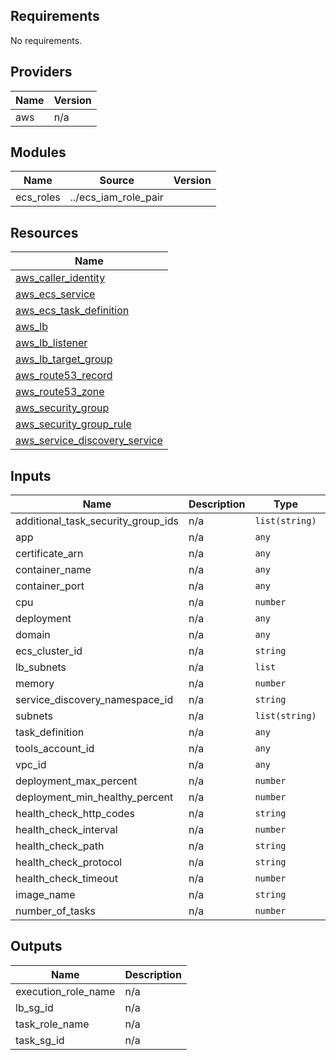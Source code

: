 ## Requirements

No requirements.

## Providers

| Name | Version |
|------|---------|
| aws | n/a |

## Modules

| Name | Source | Version |
|------|--------|---------|
| ecs_roles | ../ecs_iam_role_pair |  |

## Resources

| Name |
|------|
| [aws_caller_identity](https://registry.terraform.io/providers/hashicorp/aws/latest/docs/data-sources/caller_identity) |
| [aws_ecs_service](https://registry.terraform.io/providers/hashicorp/aws/latest/docs/resources/ecs_service) |
| [aws_ecs_task_definition](https://registry.terraform.io/providers/hashicorp/aws/latest/docs/resources/ecs_task_definition) |
| [aws_lb](https://registry.terraform.io/providers/hashicorp/aws/latest/docs/resources/lb) |
| [aws_lb_listener](https://registry.terraform.io/providers/hashicorp/aws/latest/docs/resources/lb_listener) |
| [aws_lb_target_group](https://registry.terraform.io/providers/hashicorp/aws/latest/docs/resources/lb_target_group) |
| [aws_route53_record](https://registry.terraform.io/providers/hashicorp/aws/latest/docs/resources/route53_record) |
| [aws_route53_zone](https://registry.terraform.io/providers/hashicorp/aws/latest/docs/resources/route53_zone) |
| [aws_security_group](https://registry.terraform.io/providers/hashicorp/aws/latest/docs/resources/security_group) |
| [aws_security_group_rule](https://registry.terraform.io/providers/hashicorp/aws/latest/docs/resources/security_group_rule) |
| [aws_service_discovery_service](https://registry.terraform.io/providers/hashicorp/aws/latest/docs/resources/service_discovery_service) |

## Inputs

| Name | Description | Type | Default | Required |
|------|-------------|------|---------|:--------:|
| additional\_task\_security\_group\_ids | n/a | `list(string)` | n/a | yes |
| app | n/a | `any` | n/a | yes |
| certificate\_arn | n/a | `any` | n/a | yes |
| container\_name | n/a | `any` | n/a | yes |
| container\_port | n/a | `any` | n/a | yes |
| cpu | n/a | `number` | n/a | yes |
| deployment | n/a | `any` | n/a | yes |
| domain | n/a | `any` | n/a | yes |
| ecs\_cluster\_id | n/a | `string` | n/a | yes |
| lb\_subnets | n/a | `list` | n/a | yes |
| memory | n/a | `number` | n/a | yes |
| service\_discovery\_namespace\_id | n/a | `string` | n/a | yes |
| subnets | n/a | `list(string)` | n/a | yes |
| task\_definition | n/a | `any` | n/a | yes |
| tools\_account\_id | n/a | `any` | n/a | yes |
| vpc\_id | n/a | `any` | n/a | yes |
| deployment\_max\_percent | n/a | `number` | `100` | no |
| deployment\_min\_healthy\_percent | n/a | `number` | `50` | no |
| health\_check\_http\_codes | n/a | `string` | `"200"` | no |
| health\_check\_interval | n/a | `number` | `10` | no |
| health\_check\_path | n/a | `string` | `"/"` | no |
| health\_check\_protocol | n/a | `string` | `"HTTPS"` | no |
| health\_check\_timeout | n/a | `number` | `5` | no |
| image\_name | n/a | `string` | `""` | no |
| number\_of\_tasks | n/a | `number` | `2` | no |

## Outputs

| Name | Description |
|------|-------------|
| execution\_role\_name | n/a |
| lb\_sg\_id | n/a |
| task\_role\_name | n/a |
| task\_sg\_id | n/a |
